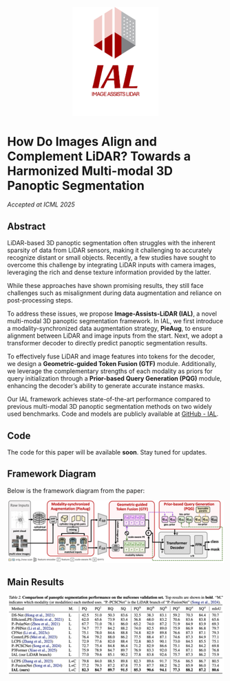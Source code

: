 <p align="center">
<img src="assets/IAL-Logo.png" width="200"/>
<p>

# How Do Images Align and Complement LiDAR? Towards a Harmonized Multi-modal 3D Panoptic Segmentation
*Accepted at ICML 2025*


## Abstract

LiDAR-based 3D panoptic segmentation often struggles with the inherent sparsity of data from LiDAR sensors, making it challenging to accurately recognize distant or small objects. Recently, a few studies have sought to overcome this challenge by integrating LiDAR inputs with camera images, leveraging the rich and dense texture information provided by the latter. 

While these approaches have shown promising results, they still face challenges such as misalignment during data augmentation and reliance on post-processing steps.

To address these issues, we propose **Image-Assists-LiDAR (IAL)**, a novel multi-modal 3D panoptic segmentation framework. In IAL, we first introduce a modality-synchronized data augmentation strategy, **PieAug**, to ensure alignment between LiDAR and image inputs from the start. Next, we adopt a transformer decoder to directly predict panoptic segmentation results.

To effectively fuse LiDAR and image features into tokens for the decoder, we design a **Geometric-guided Token Fusion (GTF)** module. Additionally, we leverage the complementary strengths of each modality as priors for query initialization through a **Prior-based Query Generation (PQG)** module, enhancing the decoder’s ability to generate accurate instance masks. 

Our IAL framework achieves state-of-the-art performance compared to previous multi-modal 3D panoptic segmentation methods on two widely used benchmarks. Code and models are publicly available at [GitHub - IAL](https://github.com/IMPL-Lab/IAL.git).


## Code
The code for this paper will be available **soon**. Stay tuned for updates.

## Framework Diagram
Below is the framework diagram from the paper:

![Framework Diagram](assets/framework.jpg)

## Main Results
![Framework Diagram](assets/nusc_val.png)

<!-- ## Citation
If you use this work in your own research, please cite the following paper: -->

